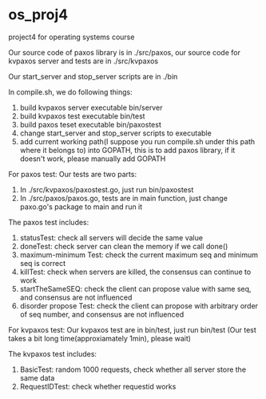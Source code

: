 # os_proj4
project4 for operating systems course

Our source code of paxos library is in ./src/paxos, our source code for kvpaxos server and tests are in ./src/kvpaxos

Our start_server and stop_server scripts are in ./bin

In compile.sh, we do following things:
1. build kvpaxos server executable bin/server
2. build kvpaxos test executable bin/test
3. build paxos teset executable bin/paxostest
4. change start_server and stop_server scripts to executable
5. add current working path(I suppose you run compile.sh under this path where it belongs to) into GOPATH, this is to add paxos library, if it doesn't work, please manually add GOPATH 

For paxos test:
Our tests are two parts:
1. In ./src/kvpaxos/paxostest.go, just run bin/paxostest
2. In ./src/paxos/paxos.go, tests are in main function, just change paxo.go's package to main and run it

The paxos test includes:
1. statusTest: check all servers will decide the same value
2. doneTest: check server can clean the memory if we call done()
3. maximum-minimum Test: check the current maximum seq and minimum seq is correct
4. killTest: check when servers are killed, the consensus can continue to work
5. startTheSameSEQ: check the client can propose value with same seq, and consensus are not influenced
6. disorder propose Test: check the client can propose with arbitrary order of seq number, and consensus are not influenced  

For kvpaxos test:
Our kvpaxos test are in bin/test, just run bin/test
(Our test takes a bit long time(approxiamately 1min), please wait)

The kvpaxos test includes:
1. BasicTest: random 1000 requests, check whether all server store the same data
2. RequestIDTest: check whether requestid works




